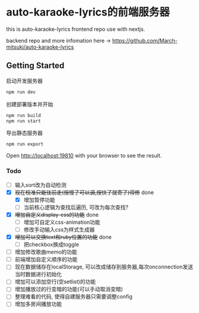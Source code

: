 # auto-karaoke-lyrics的前端服务器
this is auto-karaoke-lyrics frontend repo use with nextjs.

backend repo and more infomation here -> <https://github.com/March-mitsuki/auto-karaoke-lyrics>

## Getting Started
启动开发服务器
```bash
npm run dev
```
创建部署版本并开始
```bash
npm run build
npm run start
```
导出静态服务器
```bash
npm run export
```

Open [http://localhost:19810](http://localhost:19810) with your browser to see the result.

### Todo
- [ ] 输入sort改为自动检测
- [x] ~~现在校准只能往前走(按慢了可以调,按快了就寄了)得修~~ done
    - [x] 增加暂停功能
    - [ ] 当前核心逻辑为查找后遍历, 可改为每次查找?
- [x] ~~增加自定义display-css的功能~~ done
    - [ ] 增加可自定义css-animation功能
    - [ ] 修改手动输入css为样式生成器
- [x] ~~增加可以交换text和ruby位置的功能~~ done
    - [ ] 把checkbox换成toggle
- [ ] 增加修改歌曲memo的功能
- [ ] 前端增加自定义顺序的功能
- [ ] 现在数据储存在localStorage, 可以改成储存到服务器,每次onconnection发送当时数据进行初始化
- [ ] 增加可以添加空行(空setlist)的功能
- [ ] 增加播放过的行变暗的功能(可以手动取消变暗)
- [ ] 整理难看的代码, 使得自建服务器只需要调整config
- [ ] 增加多房间播放功能